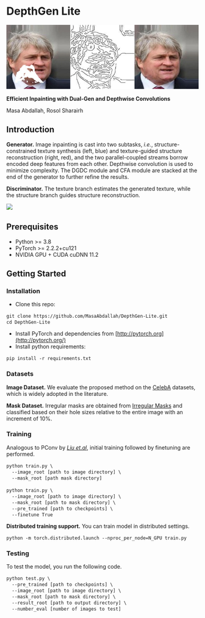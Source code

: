 
# DepthGen Lite

<img src='assets\teaser.jpeg'/>

**Efficient Inpainting with Dual-Gen and Depthwise Convolutions**<br>

Masa Abdallah, Rosol Sharairh<br>

## Introduction

__Generator.__ Image inpainting is cast into two subtasks, _i.e._, structure-constrained texture synthesis (left, blue) and texture-guided structure reconstruction (right, red), and the two parallel-coupled streams borrow encoded deep features from each other. Depthwise convolution is used to minimize complexity. The DGDC module and CFA module are stacked at the end of the generator to further refine the results.

__Discriminator.__ The texture branch estimates the generated texture, while the structure branch guides structure reconstruction.

<img src='assets/framework.png'/>

## Prerequisites

- Python >= 3.8
- PyTorch >= 2.2.2+cu121
- NVIDIA GPU + CUDA cuDNN 11.2

## Getting Started

### Installation

- Clone this repo:

```
git clone https://github.com/MasaAbdallah/DepthGen-Lite.git
cd DepthGen-Lite
```

- Install PyTorch and dependencies from [http://pytorch.org](http://pytorch.org/)
- Install python requirements:

```
pip install -r requirements.txt
```

### Datasets

**Image Dataset.** We evaluate the proposed method on the [CelebA](http://mmlab.ie.cuhk.edu.hk/projects/CelebA.html) datasets, which is widely adopted in the literature. 

**Mask Dataset.** Irregular masks are obtained from [Irregular Masks](https://nv-adlr.github.io/publication/partialconv-inpainting) and classified based on their hole sizes relative to the entire image with an increment of 10%.

### Training

Analogous to PConv by [_Liu et.al_](https://arxiv.org/abs/1804.07723), initial training followed by finetuning are performed. 

```
python train.py \
  --image_root [path to image directory] \
  --mask_root [path mask directory]

python train.py \
  --image_root [path to image directory] \
  --mask_root [path to mask directory] \
  --pre_trained [path to checkpoints] \
  --finetune True
```

__Distributed training support.__ You can train model in distributed settings.

```
python -m torch.distributed.launch --nproc_per_node=N_GPU train.py
```

### Testing

To test the model, you run the following code.

```
python test.py \
  --pre_trained [path to checkpoints] \
  --image_root [path to image directory] \
  --mask_root [path to mask directory] \
  --result_root [path to output directory] \
  --number_eval [number of images to test]
```
```